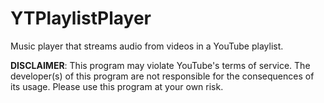 # YTPlaylistPlayer
Music player that streams audio from videos in a YouTube playlist.

**DISCLAIMER**: This program may violate YouTube's terms of service. The developer(s) of this program are not responsible for the consequences of its usage. Please use this program at your own risk.
